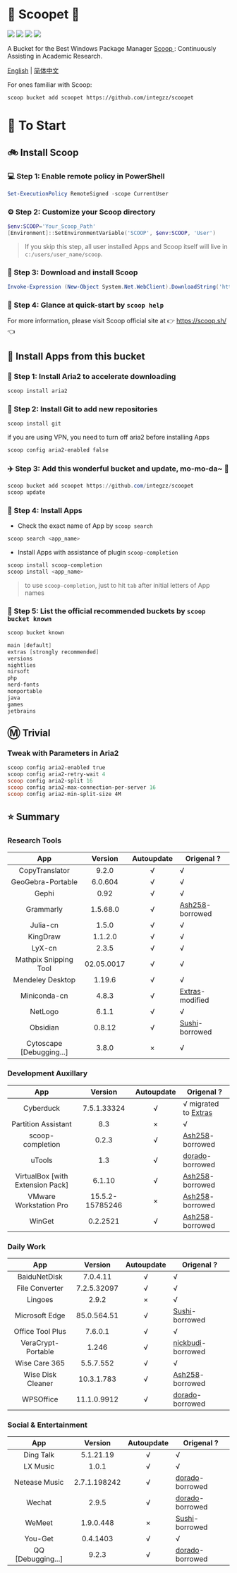 <div align="left">
<h1 align="left"> 🍨 Scoopet 🍨 </h1>
<p>
<a>
<img src="https://ci.appveyor.com/api/projects/status/kbd3a9mibncbx8ds?svg=true"/>
</a>
<a>
<img src="https://img.shields.io/github/languages/code-size/integzz/scoopet.svg">
</a>
<a>
<img src="https://img.shields.io/github/repo-size/integzz/scoopet.svg">
</a>
<a>
<img src="https://img.shields.io/github/license/integzz/scoopet">
</a>
</p>
</div>

<p></p>

<div>
<p> A Bucket for the Best Windows Package Manager <a href="https://github.com/lukesampson/scoop"> Scoop </a>: Continuously Assisting in Academic Research.
</p>

<p align="left">
        <a href="README.md">English</a> | <a href="README_CN.md">简体中文</a>
</p>
</div>

For ones familiar with Scoop:

```
scoop bucket add scoopet https://github.com/integzz/scoopet
```

# :running: To Start

## :bike: Install Scoop

### :computer: Step 1: Enable remote policy in PowerShell

```powershell
Set-ExecutionPolicy RemoteSigned -scope CurrentUser
```

### :gear: Step 2: Customize your Scoop directory

```powershell
$env:SCOOP='Your_Scoop_Path'
[Environment]::SetEnvironmentVariable('SCOOP', $env:SCOOP, 'User')
```

> If you skip this step, all user installed Apps and Scoop itself will live in `c:/users/user_name/scoop`.

### :hammer: Step 3: Download and install Scoop

```powershell
Invoke-Expression (New-Object System.Net.WebClient).DownloadString('https://get.scoop.sh')
```

### :book: Step 4: Glance at quick-start by `scoop help`

For more information, please visit Scoop official site at 👉 https://scoop.sh/ 👈

## :car: Install Apps from this bucket

### :train: Step 1: Install Aria2 to accelerate downloading

```powershell
scoop install aria2
```

### :ticket: Step 2: Install Git to add new repositories

```powershell
scoop install git
```

if you are using VPN, you need to turn off aria2 before installing Apps

```powershell
scoop config aria2-enabled false
```

### :airplane: Step 3: Add this wonderful bucket and update, mo-mo-da~ :kiss:

```powershell
scoop bucket add scoopet https://github.com/integzz/scoopet
scoop update
```

### :rocket: Step 4: Install Apps

- Check the exact name of App by `scoop search`

```powershell
scoop search <app_name>
```

- Install Apps with assistance of plugin `scoop-completion`

```powershell
scoop install scoop-completion
scoop install <app_name>
```

> to use `scoop-completion`, just to hit `tab` after initial letters of App names

### :100: Step 5: List the official recommended buckets by `scoop bucket known`

```powershell
scoop bucket known

main [default]
extras [strongly recommended]
versions
nightlies
nirsoft
php
nerd-fonts
nonportable
java
games
jetbrains
```

## :m: Trivial

### Tweak with Parameters in Aria2

```powershell
scoop config aria2-enabled true
scoop config aria2-retry-wait 4
scoop config aria2-split 16
scoop config aria2-max-connection-per-server 16
scoop config aria2-min-split-size 4M
```

## :star: Summary

### Research Tools

|           App            |  Version   | Autoupdate | Origenal ?                                                            |
| :----------------------: | :--------: | :--------: | --------------------------------------------------------------------- |
|      CopyTranslator      |   9.2.0    |     √      | √                                                                     |
|    GeoGebra-Portable     |  6.0.604   |     √      | √                                                                     |
|          Gephi           |    0.92    |     √      | √                                                                     |
|        Grammarly         |  1.5.68.0  |     √      | [Ash258](https://github.com/Ash258/Scoop-Ash258)-borrowed             |
|         Julia-cn         |   1.5.0    |     √      | √                                                                     |
|         KingDraw         |  1.1.2.0   |     √      | √                                                                     |
|          LyX-cn          |   2.3.5    |     √      | √                                                                     |
|  Mathpix Snipping Tool   | 02.05.0017 |     √      | √                                                                     |
|     Mendeley Desktop     |   1.19.6   |     √      | √                                                                     |
|       Miniconda-cn       |   4.8.3    |     √      | [Extras](https://github.com/lukesampson/scoop-extras)-modified        |
|         NetLogo          |   6.1.1    |     √      | √                                                                     |
|         Obsidian         |   0.8.12   |     √      | [Sushi](https://github.com/kidonng/sushi/tree/master/bucket)-borrowed |
| Cytoscape [Debugging...] |   3.8.0    |     ×      | √                                                                     |

### Development Auxillary

|               App                |     Version     | Autoupdate | Origenal ?                                                          |
| :------------------------------: | :-------------: | :--------: | ------------------------------------------------------------------- |
|            Cyberduck             |   7.5.1.33324   |     √      | √ migrated to [Extras](https://github.com/lukesampson/scoop-extras) |
|       Partition Assistant        |       8.3       |     ×      | √                                                                   |
|         scoop-completion         |      0.2.3      |     √      | [Ash258](https://github.com/Ash258/Scoop-Ash258)-borrowed           |
|              uTools              |       1.3       |     √      | [dorado](https://github.com/chawyehsu/dorado)-borrowed              |
| VirtualBox [with Extension Pack] |     6.1.10      |     √      | [Ash258](https://github.com/Ash258/Scoop-Ash258)-borrowed           |
|      VMware Workstation Pro      | 15.5.2-15785246 |     ×      | [Ash258](https://github.com/Ash258/Scoop-Ash258)-borrowed           |
|              WinGet              |    0.2.2521     |     √      | [Ash258](https://github.com/Ash258/Scoop-Ash258)-borrowed           |

### Daily Work

|        App         |   Version   | Autoupdate | Origenal ?                                                            |
| :----------------: | :---------: | :--------: | --------------------------------------------------------------------- |
|    BaiduNetDisk    |  7.0.4.11   |     √      | √                                                                     |
|   File Converter   | 7.2.5.32097 |     √      | √                                                                     |
|      Lingoes       |    2.9.2    |     ×      | √                                                                     |
|   Microsoft Edge   | 85.0.564.51 |     √      | [Sushi](https://github.com/kidonng/sushi/tree/master/bucket)-borrowed |
|  Office Tool Plus  |   7.6.0.1   |     √      | √                                                                     |
| VeraCrypt-Portable |    1.246    |     √      | [nickbudi](https://github.com/nickbudi/scoop-bucket)-borrowed         |
|   Wise Care 365    |  5.5.7.552  |     √      | √                                                                     |
| Wise Disk Cleaner  | 10.3.1.783  |     √      | [Ash258](https://github.com/Ash258/Scoop-Ash258)-borrowed             |
|     WPSOffice      | 11.1.0.9912 |     √      | [dorado](https://github.com/chawyehsu/dorado)-borrowed                |

### Social & Entertainment

|        App        |   Version    | Autoupdate | Origenal ?                                                            |
| :---------------: | :----------: | :--------: | --------------------------------------------------------------------- |
|     Ding Talk     |  5.1.21.19   |     √      | √                                                                     |
|     LX Music      |    1.0.1     |     √      | √                                                                     |
|   Netease Music   | 2.7.1.198242 |     √      | [dorado](https://github.com/chawyehsu/dorado)-borrowed                |
|      Wechat       |    2.9.5     |     √      | [dorado](https://github.com/chawyehsu/dorado)-borrowed                |
|      WeMeet       |  1.9.0.448   |     ×      | [Sushi](https://github.com/kidonng/sushi/tree/master/bucket)-borrowed |
|      You-Get      |   0.4.1403   |     √      | √                                                                     |
| QQ [Debugging...] |    9.2.3     |     √      | [dorado](https://github.com/chawyehsu/dorado)-borrowed                |
